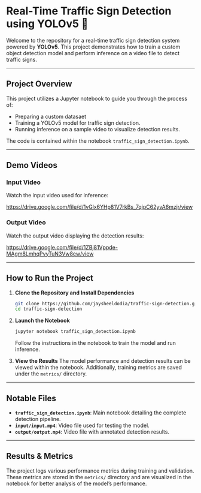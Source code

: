 # Real-Time Traffic Sign Detection using YOLOv5 🚦

Welcome to the repository for a real-time traffic sign detection system powered by **YOLOv5**. This project demonstrates how to train a custom object detection model and perform inference on a video file to detect traffic signs.

---

## Project Overview

This project utilizes a Jupyter notebook to guide you through the process of:
- Preparing a custom datasaet
- Training a YOLOv5 model for traffic sign detection.
- Running inference on a sample video to visualize detection results.

The code is contained within the notebook `traffic_sign_detection.ipynb`.

---

## Demo Videos

### Input Video
Watch the input video used for inference:

https://drive.google.com/file/d/1vGlx6YHp81V7rkBs_7qipC62yvA6mzjr/view

### Output Video
Watch the output video displaying the detection results:

https://drive.google.com/file/d/1ZBj81Vppde-MAgm8LmhqPvyTuN3Vw8ew/view

---

## How to Run the Project

1. **Clone the Repository and Install Dependencies**
    ```bash
    git clone https://github.com/jaysheeldodia/traffic-sign-detection.git
    cd traffic-sign-detection
    ```

2. **Launch the Notebook**
    ```bash
    jupyter notebook traffic_sign_detection.ipynb
    ```
   Follow the instructions in the notebook to train the model and run inference.

3. **View the Results**
   The model performance and detection results can be viewed within the notebook. Additionally, training metrics are saved under the `metrics/` directory.

---

## Notable Files

- **`traffic_sign_detection.ipynb`**: Main notebook detailing the complete detection pipeline.
- **`input/input.mp4`**: Video file used for testing the model.
- **`output/output.mp4`**: Video file with annotated detection results.

---

## Results & Metrics

The project logs various performance metrics during training and validation. These metrics are stored in the `metrics/` directory and are visualized in the notebook for better analysis of the model’s performance.
